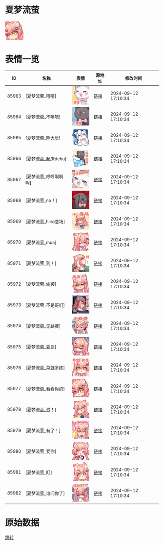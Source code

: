 # 夏梦流萤

<img src="./cover.png" height="60" alt="cover" />

# 表情一览

|ID|名称|表情|源地址|修改时间|
|----|----|----|----|----|
|85963|[夏梦流萤_嘻嘻]|<img src="./pic/085963_%5B夏梦流萤_嘻嘻%5D.png" height="60" alt="嘻嘻"/>|[链接](https://i0.hdslb.com/bfs/garb/422e2e6b010c557beb3d1190e33348307ceb7159.png)|2024-09-12 17:10:34|
|85964|[夏梦流萤_不嘻嘻]|<img src="./pic/085964_%5B夏梦流萤_不嘻嘻%5D.png" height="60" alt="不嘻嘻"/>|[链接](https://i0.hdslb.com/bfs/garb/cbd5e0696cdd708f4f5e8afe3911def4854b4ba9.png)|2024-09-12 17:10:34|
|85965|[夏梦流萤_睡大觉]|<img src="./pic/085965_%5B夏梦流萤_睡大觉%5D.png" height="60" alt="睡大觉"/>|[链接](https://i0.hdslb.com/bfs/garb/b503794bc0ebf0f192e41fd2f6c69bdb620ab82b.png)|2024-09-12 17:10:34|
|85966|[夏梦流萤_起床debu]|<img src="./pic/085966_%5B夏梦流萤_起床debu%5D.png" height="60" alt="起床debu"/>|[链接](https://i0.hdslb.com/bfs/garb/355a1bfc2cb8c58ebc4c5117c9d78a699dfe36ba.png)|2024-09-12 17:10:34|
|85967|[夏梦流萤_哼哼啊啊啊]|<img src="./pic/085967_%5B夏梦流萤_哼哼啊啊啊%5D.png" height="60" alt="哼哼啊啊啊"/>|[链接](https://i0.hdslb.com/bfs/garb/9a5ee8ab56fedb66221375d2034d87769feb9014.png)|2024-09-12 17:10:34|
|85968|[夏梦流萤_no！]|<img src="./pic/085968_%5B夏梦流萤_no！%5D.png" height="60" alt="no！"/>|[链接](https://i0.hdslb.com/bfs/garb/fa3cd5d5710cca418f62671672aa0a1904f55781.png)|2024-09-12 17:10:34|
|85969|[夏梦流萤_hiiro登场]|<img src="./pic/085969_%5B夏梦流萤_hiiro登场%5D.png" height="60" alt="hiiro登场"/>|[链接](https://i0.hdslb.com/bfs/garb/item/77e61f09dee39b90a43c1e2c6ec4b97bb6fb7c56.png)|2024-09-12 17:10:34|
|85970|[夏梦流萤_mua]|<img src="./pic/085970_%5B夏梦流萤_mua%5D.png" height="60" alt="mua"/>|[链接](https://i0.hdslb.com/bfs/garb/f3c467cbf4592b67abb7a87cc269759f2bd79047.png)|2024-09-12 17:10:34|
|85971|[夏梦流萤_到！]|<img src="./pic/085971_%5B夏梦流萤_到！%5D.png" height="60" alt="到！"/>|[链接](https://i0.hdslb.com/bfs/garb/22676a8c0ea36804af019f0d71dd5df5ddf3869a.png)|2024-09-12 17:10:34|
|85972|[夏梦流萤_偷袭]|<img src="./pic/085972_%5B夏梦流萤_偷袭%5D.png" height="60" alt="偷袭"/>|[链接](https://i0.hdslb.com/bfs/garb/c51d38da9cdeccd318b16536ed75cbcb37549f62.png)|2024-09-12 17:10:34|
|85973|[夏梦流萤_不是哥们]|<img src="./pic/085973_%5B夏梦流萤_不是哥们%5D.png" height="60" alt="不是哥们"/>|[链接](https://i0.hdslb.com/bfs/garb/c8a4f266d19975f53d789d04c6f271b272dfa7be.png)|2024-09-12 17:10:34|
|85974|[夏梦流萤_无路赛]|<img src="./pic/085974_%5B夏梦流萤_无路赛%5D.png" height="60" alt="无路赛"/>|[链接](https://i0.hdslb.com/bfs/garb/27d1447aca459cbc69e7a5aa1a844c0054fcba62.png)|2024-09-12 17:10:34|
|85975|[夏梦流萤_委屈]|<img src="./pic/085975_%5B夏梦流萤_委屈%5D.png" height="60" alt="委屈"/>|[链接](https://i0.hdslb.com/bfs/garb/9e371462004d6891367e1033fde5657a73ed8a73.png)|2024-09-12 17:10:34|
|85976|[夏梦流萤_菜就多练]|<img src="./pic/085976_%5B夏梦流萤_菜就多练%5D.png" height="60" alt="菜就多练"/>|[链接](https://i0.hdslb.com/bfs/garb/c36e3fc16af83abb7f656e0e5bfa78655d7ba4ea.png)|2024-09-12 17:10:34|
|85977|[夏梦流萤_看看你的]|<img src="./pic/085977_%5B夏梦流萤_看看你的%5D.png" height="60" alt="看看你的"/>|[链接](https://i0.hdslb.com/bfs/garb/ab5f948aeed6fbf2d7e6260545b7df957cc67fc1.png)|2024-09-12 17:10:34|
|85978|[夏梦流萤_滋！]|<img src="./pic/085978_%5B夏梦流萤_滋！%5D.png" height="60" alt="滋！"/>|[链接](https://i0.hdslb.com/bfs/garb/4fc80153022b36c5925ce3667f2892f48ddc9b61.png)|2024-09-12 17:10:34|
|85979|[夏梦流萤_有了！]|<img src="./pic/085979_%5B夏梦流萤_有了！%5D.png" height="60" alt="有了！"/>|[链接](https://i0.hdslb.com/bfs/garb/5f77b2b06d781c388be5ca6d6f7b29aad0b5196c.png)|2024-09-12 17:10:34|
|85980|[夏梦流萤_爱你]|<img src="./pic/085980_%5B夏梦流萤_爱你%5D.png" height="60" alt="爱你"/>|[链接](https://i0.hdslb.com/bfs/garb/8e6b332318dd8945a68bd88ee63a8bf18127c2e8.png)|2024-09-12 17:10:34|
|85981|[夏梦流萤_盯]|<img src="./pic/085981_%5B夏梦流萤_盯%5D.png" height="60" alt="盯"/>|[链接](https://i0.hdslb.com/bfs/garb/294a17877328ec406865035b1a5588f215b29078.png)|2024-09-12 17:10:34|
|85982|[夏梦流萤_谁问你了]|<img src="./pic/085982_%5B夏梦流萤_谁问你了%5D.png" height="60" alt="谁问你了"/>|[链接](https://i0.hdslb.com/bfs/garb/3443b3d6f4e695846b47e60360debed95af2f285.png)|2024-09-12 17:10:34|

# 原始数据

[跳转](./raw.json)

